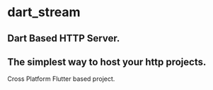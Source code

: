 # dart_stream

Dart Based HTTP Server.
-------------------------------------------
The simplest way to host your http projects.
-------------------------------------------
Cross Platform Flutter based project.